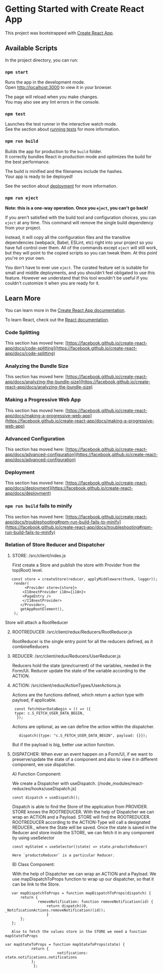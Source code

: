# Getting Started with Create React App

This project was bootstrapped with [Create React App](https://github.com/facebook/create-react-app).

## Available Scripts

In the project directory, you can run:

### `npm start`

Runs the app in the development mode.\
Open [http://localhost:3000](http://localhost:3000) to view it in your browser.

The page will reload when you make changes.\
You may also see any lint errors in the console.

### `npm test`

Launches the test runner in the interactive watch mode.\
See the section about [running tests](https://facebook.github.io/create-react-app/docs/running-tests) for more information.

### `npm run build`

Builds the app for production to the `build` folder.\
It correctly bundles React in production mode and optimizes the build for the best performance.

The build is minified and the filenames include the hashes.\
Your app is ready to be deployed!

See the section about [deployment](https://facebook.github.io/create-react-app/docs/deployment) for more information.

### `npm run eject`

**Note: this is a one-way operation. Once you `eject`, you can't go back!**

If you aren't satisfied with the build tool and configuration choices, you can `eject` at any time. This command will remove the single build dependency from your project.

Instead, it will copy all the configuration files and the transitive dependencies (webpack, Babel, ESLint, etc) right into your project so you have full control over them. All of the commands except `eject` will still work, but they will point to the copied scripts so you can tweak them. At this point you're on your own.

You don't have to ever use `eject`. The curated feature set is suitable for small and middle deployments, and you shouldn't feel obligated to use this feature. However we understand that this tool wouldn't be useful if you couldn't customize it when you are ready for it.

## Learn More

You can learn more in the [Create React App documentation](https://facebook.github.io/create-react-app/docs/getting-started).

To learn React, check out the [React documentation](https://reactjs.org/).

### Code Splitting

This section has moved here: [https://facebook.github.io/create-react-app/docs/code-splitting](https://facebook.github.io/create-react-app/docs/code-splitting)

### Analyzing the Bundle Size

This section has moved here: [https://facebook.github.io/create-react-app/docs/analyzing-the-bundle-size](https://facebook.github.io/create-react-app/docs/analyzing-the-bundle-size)

### Making a Progressive Web App

This section has moved here: [https://facebook.github.io/create-react-app/docs/making-a-progressive-web-app](https://facebook.github.io/create-react-app/docs/making-a-progressive-web-app)

### Advanced Configuration

This section has moved here: [https://facebook.github.io/create-react-app/docs/advanced-configuration](https://facebook.github.io/create-react-app/docs/advanced-configuration)

### Deployment

This section has moved here: [https://facebook.github.io/create-react-app/docs/deployment](https://facebook.github.io/create-react-app/docs/deployment)

### `npm run build` fails to minify

This section has moved here: [https://facebook.github.io/create-react-app/docs/troubleshooting#npm-run-build-fails-to-minify](https://facebook.github.io/create-react-app/docs/troubleshooting#npm-run-build-fails-to-minify)

### Relation of Store Reducer and Dispatcher
1) STORE: /src/client/index.js
   
   First create a Store and publish the store with Provider from the top(Root) level.
```
   const store = createStore(reducer, applyMiddleware(thunk, logger));
   	render(
         <Provider store={store}>
	 	<I18nextProvider i18n={i18n}>
   		<PageEntry />
   		</I18nextProvider>
	   </Provider>,
	   getAppRootElement(),
	);
```
   Store will attach a RootReducer 

2) ROOTREDUCER: /src/client/redux/Reducers/RootReducer.js
   
   RootReducer is the single entry point for all the reducers defined, as it combineReducers


3) REDUCER: /src/client/redux/Reducers/UserReducer.js
   
   Reducers hold the state (prev/current) of the variables, needed in the Form/UI.
   Reducer update the state of the variable  according to the ACTION.

4) ACTION: /src/client/redux/ActionTypes/UserActions.js
   
   Actions are the functions defined, which return a action type with payload, if applicable.
   
   ```
    const fetchUserDataBegin = () => ({
   	type: c.S_FETCH_USER_DATA_BEGIN,
     });
   ```
   Actions are optional, as we can define the action within the dispatcher.
   ```
      dispatch({type: "c.S_FETCH_USER_DATA_BEGIN", payload: {}});
   ```
   But if the payload is big, better use action function.
 
 6) DISPATCHER: When ever an event happen on a Form/UI, if we want to preserve/update the state 
    of a component and also to view it in different component, we use dispatcher.
    
	A) Function Component:

	We create a Dispatcher with useDispatch.  (/node_modules/react-redux/es/hooks/useDispatch.js)
	```
	const dispatch = useDispatch();
	```				     
       Dispatch is able to find the Store of the application from PROVIDER.
       STORE knows the ROOTREDUCER.
       With the help of Dispatcher we can wrap an ACTION and a Payload. 
       STORE will find the ROOTREDUCER. 
       ROOTREDUCER according to the ACTION-Type will call a designated REDUCER., where the State will be saved.
       Once the state is saved in the  Reducer and store inside the STORE, we can fetch it in any component by using useSelector
       
	 ```
	const myState4 = useSelector((state) => state.productsReducer)
	```
        Here `productsReducer` is a particular Reducer.
				   
       B) Class Component:
    
	With the help of Dispatcher we can wrap an ACTION and a Payload. 
	We use mapDispatchToProps function to wrap up our dispatcher, so that it can be link to the Store.
 ```
	var mapDispatchToProps = function mapDispatchToProps(dispatch) {
 		return {
   	            removeNotification: function removeNotification(id) {
                  	return dispatch((0, _NotificationActions.removeNotification)(id));
                    }
		};
	};

	Also to fetch the values store in the STORE we need a function mapStateToProps
```
	var mapStateToProps = function mapStateToProps(state) {
 				return {
                  			notifications: state.notifications.notifications
 				};
	  		     };
```



